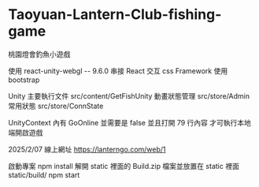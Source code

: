 # Taoyuan-Lantern-Club-fishing-game

桃園燈會釣魚小遊戲

使用 react-unity-webgl -- 9.6.0
串接 React 交互
css Framework 使用 bootstrap

Unity 主要執行文件 src/content/GetFishUnity
動畫狀態管理 src/store/Admin
常用狀態 src/store/ConnState

UnityContext 內有 GoOnline 並需要是 false
並且打開 79 行內容 才可執行本地端開啟遊戲

2025/2/07 線上網址
https://lanterngo.com/web/1

啟動專案
npm install
解開 static 裡面的 Build.zip 檔案並放置在 static 裡面 static/build/
npm start
